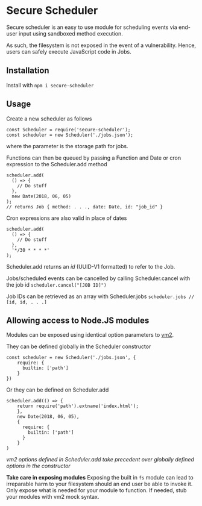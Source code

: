 # Secure Scheduler

Secure scheduler is an easy to use module for scheduling events via end-user input using sandboxed method execution.

As such, the filesystem is not exposed in the event of a vulnerability. Hence, users can safely execute JavaScript code in Jobs.

## Installation
Install with `npm i secure-scheduler`

## Usage
Create a new scheduler as follows
```
const Scheduler = require('secure-scheduler');
const scheduler = new Scheduler('./jobs.json');
```

where the parameter is the storage path for jobs.

Functions can then be queued by passing a Function and Date or cron expression to the Scheduler.add method
```
scheduler.add(
  () => {
    // Do stuff
  },
  new Date(2018, 06, 05)
);
// returns Job { method: . . ., date: Date, id: "job_id" }
```

Cron expressions are also valid in place of dates
```
scheduler.add(
  () => {
    // Do stuff
  },
  '*/30 * * * *'
);
```

Scheduler.add returns an _id_ (UUID-V1 formatted) to refer to the Job.

Jobs/scheduled events can be cancelled by calling Scheduler.cancel with the job id
`scheduler.cancel("[JOB ID]")`

Job IDs can be retrieved as an array with Scheduler.jobs
`scheduler.jobs // [id, id, . . .]`

## Allowing access to Node.JS modules
Modules can be exposed using identical option parameters to [vm2](https://github.com/patriksimek/vm2).

They can be defined globally in the Scheduler constructor
```
const scheduler = new Scheduler('./jobs.json', {
    require: {
      builtin: ['path']
    }
})
```

Or they can be defined on Scheduler.add
```
scheduler.add(() => {
    return require('path').extname('index.html');
    },
    new Date(2018, 06, 05),
    {
      require: {
        builtin: ['path']
      }
    }
)
```

*vm2 options defined in Scheduler.add take precedent over globally defined options in the constructor*

**Take care in exposing modules**
Exposing the built in `fs` module can lead to irreparable harm to your filesystem should an end user be able to invoke it. Only expose what is needed for your module to function. If needed, stub your modules with vm2 mock syntax.